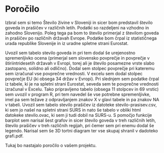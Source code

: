 # Poročilo
Izbral sem si temo Število živine v Sloveniji in sicer bom predstavil število goveda in prašičev v različnih letih. Podatki so razdeljeni na vzhodno in zahodno Slovenijo. Poleg tega pa bom to število primerjal z številom goveda in prašičev po različnih državah Evrope. Podatke bom črpal iz statističnega urada republike Slovenije in iz uradne spletne strani Eurostat.

Uvozil sem tabelo stevilo goveda in pri tem dodal še urejenostno spremenljivko ocena (primerjal sem slovensko povprečje in povprečje v štiriintridesetih državah v Evropi, torej ali je število posamezne vrste slabo zastopano, solidno ali odlično). Dodal sem stolpec povprečje pri kateremu sem izračunal vse povprečne vrednosti. V excelu sem dodal stolpec povprečje EU (ki obsega 34 držav v Evropi). Pri slednjem sem podatke črpal iz tabele, ki je na spletni strani Eurostat, seveda sem te povprečne vrednosti izračunal v Excelu. Tako pripravljeno tabelo (obsega 11 stolpcev in 69 vrstic) sem uvozil v program R, pri tem navedel še vse potrebne spremenljivke, imel pa sem težave z odpravljanjem znakov X v glavi tabele in pa znakov NA v tabeli.
Uvozil sem tabelo stevilo prašičev iz datoteke stevilo-prasisev.csv, ki sem jo našel na spletni strani SURS in nato še tabelo v obliki html datokeke stevilo.ovac, ki sem ji tudi dobil na SURS-u.
S pomočjo funkcije barplot sem narisal šest grafov in sicer število goveda v treh različnih letih, število prašičev v treh različnih regijah, pri čemer sem pri enemu dodal še legendo. Narisal sem še 3D tortni diagram ter vse skupaj shranil v dadoteko grafi.pdf.

Tukaj bo nastajalo poročilo o vašem projektu.

